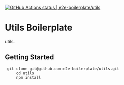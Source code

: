 [![GitHub Actions status | e2e-boilerplate/utils](https://github.com/e2e-boilerplate/utils/workflows/utils/badge.svg)](https://github.com/e2e-boilerplate/utils/actions?workflow=utils)
  # Utils Boilerplate
  utils.
  ## Getting Started
  	 git clone git@github.com:e2e-boilerplate/utils.git
    	 cd utils
    	 npm install
    